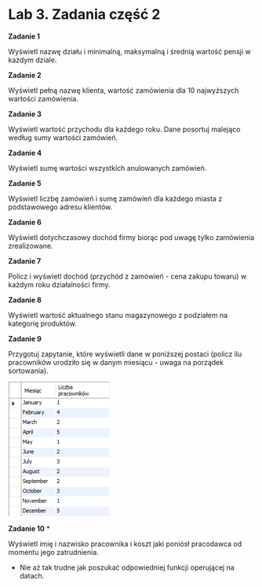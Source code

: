 # Lab 3. Zadania część 2

**Zadanie 1**

Wyświetl nazwę działu i minimalną, maksymalną i średnią wartość pensji w każdym dziale.

**Zadanie 2**

Wyświetl pełną nazwę klienta, wartość zamówienia dla 10 najwyższych wartości zamówienia.

**Zadanie 3**

Wyświetl wartość przychodu dla każdego roku. Dane posortuj malejąco według sumy wartości zamówień.

**Zadanie 4**

Wyświetl sumę wartości wszystkich anulowanych zamówień.

**Zadanie 5**

Wyświetl liczbę zamówień i sumę zamówień dla każdego miasta z podstawowego adresu klientów.

**Zadanie 6**

Wyświetl dotychczasowy dochód firmy biorąc pod uwagę tylko zamówienia zrealizowane.

**Zadanie 7**

Policz i wyświetl dochód (przychód z zamówień - cena zakupu towaru) w każdym roku działalności firmy.

**Zadanie 8**

Wyświetl wartość aktualnego stanu magazynowego z podziałem na kategorię produktów.

**Zadanie 9**

Przygotuj zapytanie, które wyświetli dane w poniższej postaci (policz ilu pracowników urodziło się w danym miesiącu - uwaga na porządek sortowania).

![tabela](./part_2_zad_9_.png)

**Zadanie 10** *

Wyświetl imię i nazwisko pracownika i koszt jaki poniósł pracodawca od momentu jego zatrudnienia.

* Nie aż tak trudne jak poszukać odpowiedniej funkcji operującej na datach.




